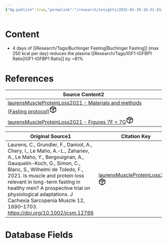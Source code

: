 ```yaml
---
{"dg-publish":true,"permalink":"/research/insights/2025-01-29-10-31-43/","updated":"2025-01-30T17:10:56-05:00"}
---
```


# Content
- 4 days of [[Research/Tags/Buchinger Fasting\|Buchinger Fasting]] (max 250 kcal per day) reduces the plasma [[Research/Tags/IGF1-IGFBP1 Ratio\|IGF1-IGFBP1 Ratio]] by ~81%
# References
<div><table class="dataview table-view-table"><thead class="table-view-thead"><tr class="table-view-tr-header"><th class="table-view-th"><span>Source Content</span><span class="dataview small-text">2</span></th></tr></thead><tbody class="table-view-tbody"><tr><td><span><a data-tooltip-position="top" aria-label="Research/Source Content/laurensMuscleProteinLoss2021 - Materials and methods (Fasting protocol).md" data-href="Research/Source Content/laurensMuscleProteinLoss2021 - Materials and methods (Fasting protocol).md" href="Research/Source Content/laurensMuscleProteinLoss2021 - Materials and methods (Fasting protocol).md" class="internal-link" target="_blank" rel="noopener nofollow" fileclass-name="Research Links">laurensMuscleProteinLoss2021 - Materials and methods (Fasting protocol)</a><a class="metadata-menu fileclass-icon"><svg xmlns="http://www.w3.org/2000/svg" width="24" height="24" viewBox="0 0 24 24" fill="none" stroke="currentColor" stroke-width="2" stroke-linecap="round" stroke-linejoin="round" class="svg-icon lucide-package"><path d="m7.5 4.27 9 5.15"></path><path d="M21 8a2 2 0 0 0-1-1.73l-7-4a2 2 0 0 0-2 0l-7 4A2 2 0 0 0 3 8v8a2 2 0 0 0 1 1.73l7 4a2 2 0 0 0 2 0l7-4A2 2 0 0 0 21 16Z"></path><path d="m3.3 7 8.7 5 8.7-5"></path><path d="M12 22V12"></path></svg></a></span></td></tr><tr><td><span><a data-tooltip-position="top" aria-label="Research/Source Content/laurensMuscleProteinLoss2021 - Figures 7F + 7G.md" data-href="Research/Source Content/laurensMuscleProteinLoss2021 - Figures 7F + 7G.md" href="Research/Source Content/laurensMuscleProteinLoss2021 - Figures 7F + 7G.md" class="internal-link" target="_blank" rel="noopener nofollow" fileclass-name="Research Links">laurensMuscleProteinLoss2021 - Figures 7F + 7G</a><a class="metadata-menu fileclass-icon"><svg xmlns="http://www.w3.org/2000/svg" width="24" height="24" viewBox="0 0 24 24" fill="none" stroke="currentColor" stroke-width="2" stroke-linecap="round" stroke-linejoin="round" class="svg-icon lucide-package"><path d="m7.5 4.27 9 5.15"></path><path d="M21 8a2 2 0 0 0-1-1.73l-7-4a2 2 0 0 0-2 0l-7 4A2 2 0 0 0 3 8v8a2 2 0 0 0 1 1.73l7 4a2 2 0 0 0 2 0l7-4A2 2 0 0 0 21 16Z"></path><path d="m3.3 7 8.7 5 8.7-5"></path><path d="M12 22V12"></path></svg></a></span></td></tr></tbody></table></div><div><table class="dataview table-view-table"><thead class="table-view-thead"><tr class="table-view-tr-header"><th class="table-view-th"><span>Original Source</span><span class="dataview small-text">1</span></th><th class="table-view-th"><span>Citation Key</span></th></tr></thead><tbody class="table-view-tbody"><tr><td><span>Laurens, C., Grundler, F., Damiot, A., Chery, I., Le Maho, A.-L., Zahariev, A., Le Maho, Y., Bergouignan, A., Gauquelin-Koch, G., Simon, C., Blanc, S., Wilhelmi de Toledo, F., 2021. Is muscle and protein loss relevant in long-term fasting in healthy men? A prospective trial on physiological adaptations. J Cachexia Sarcopenia Muscle 12, 1690–1703. <a rel="noopener nofollow" class="external-link" href="https://doi.org/10.1002/jcsm.12766" target="_blank">https://doi.org/10.1002/jcsm.12766</a></span></td><td><span><a data-tooltip-position="top" aria-label="Research/Evidence Sources/laurensMuscleProteinLoss2021.md" data-href="Research/Evidence Sources/laurensMuscleProteinLoss2021.md" href="Research/Evidence Sources/laurensMuscleProteinLoss2021.md" class="internal-link" target="_blank" rel="noopener nofollow" fileclass-name="Research Links">laurensMuscleProteinLoss2021</a><a class="metadata-menu fileclass-icon"><svg xmlns="http://www.w3.org/2000/svg" width="24" height="24" viewBox="0 0 24 24" fill="none" stroke="currentColor" stroke-width="2" stroke-linecap="round" stroke-linejoin="round" class="svg-icon lucide-package"><path d="m7.5 4.27 9 5.15"></path><path d="M21 8a2 2 0 0 0-1-1.73l-7-4a2 2 0 0 0-2 0l-7 4A2 2 0 0 0 3 8v8a2 2 0 0 0 1 1.73l7 4a2 2 0 0 0 2 0l7-4A2 2 0 0 0 21 16Z"></path><path d="m3.3 7 8.7 5 8.7-5"></path><path d="M12 22V12"></path></svg></a></span></td></tr></tbody></table></div>

# Database Fields